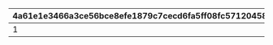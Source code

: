 |4a61e1e3466a3ce56bce8efe1879c7cecd6fa5ff08fc571204589edf50a1cdef|312fea597c8592047ab513cd0c25142059bbd7b5564c7ace31e6d1247fdafb35|4064c629c8b59aa0e16820d84c3372fb002e696f85a1c37b1c1c53ce08388753|76fc6ee786c3dbec204c99f8a77c85b73f2b836cabd2f297f216a6a4192d26fa|1588b4dcda2f00f6f51ac3c4531619bbb3ffdc62a09f01d7764c646fb9de75a9|985a1920971a22320891ea051d90276e6e4c65c1adf58bd30e9de90e5ae8788d|43eca9cdfcd120b5762b7d07a68f03a39ba67a5ab9c6adb938a0b3fd2fec8977|
| --- | --- | --- | --- | --- | --- | --- |
|1|10137110|5136061|5136005|5137072|1013701|5137061|